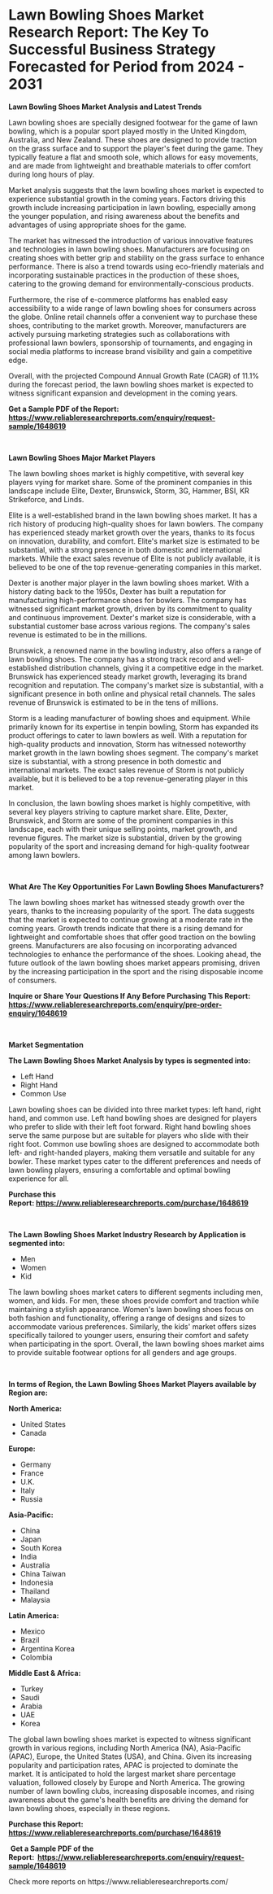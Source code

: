 <p><h1>Lawn Bowling Shoes Market Research Report: The Key To Successful Business Strategy Forecasted for Period from 2024 - 2031</h1></p><p><strong>Lawn Bowling Shoes Market Analysis and Latest Trends</strong></p>
<p><p>Lawn bowling shoes are specially designed footwear for the game of lawn bowling, which is a popular sport played mostly in the United Kingdom, Australia, and New Zealand. These shoes are designed to provide traction on the grass surface and to support the player's feet during the game. They typically feature a flat and smooth sole, which allows for easy movements, and are made from lightweight and breathable materials to offer comfort during long hours of play.</p><p>Market analysis suggests that the lawn bowling shoes market is expected to experience substantial growth in the coming years. Factors driving this growth include increasing participation in lawn bowling, especially among the younger population, and rising awareness about the benefits and advantages of using appropriate shoes for the game. </p><p>The market has witnessed the introduction of various innovative features and technologies in lawn bowling shoes. Manufacturers are focusing on creating shoes with better grip and stability on the grass surface to enhance performance. There is also a trend towards using eco-friendly materials and incorporating sustainable practices in the production of these shoes, catering to the growing demand for environmentally-conscious products.</p><p>Furthermore, the rise of e-commerce platforms has enabled easy accessibility to a wide range of lawn bowling shoes for consumers across the globe. Online retail channels offer a convenient way to purchase these shoes, contributing to the market growth. Moreover, manufacturers are actively pursuing marketing strategies such as collaborations with professional lawn bowlers, sponsorship of tournaments, and engaging in social media platforms to increase brand visibility and gain a competitive edge.</p><p>Overall, with the projected Compound Annual Growth Rate (CAGR) of 11.1% during the forecast period, the lawn bowling shoes market is expected to witness significant expansion and development in the coming years.</p></p>
<p><strong>Get a Sample PDF of the Report:&nbsp; <a href="https://www.reliableresearchreports.com/enquiry/request-sample/1648619">https://www.reliableresearchreports.com/enquiry/request-sample/1648619</a></strong></p>
<p>&nbsp;</p>
<p><strong>Lawn Bowling Shoes Major Market Players</strong></p>
<p><p>The lawn bowling shoes market is highly competitive, with several key players vying for market share. Some of the prominent companies in this landscape include Elite, Dexter, Brunswick, Storm, 3G, Hammer, BSI, KR Strikeforce, and Linds.</p><p>Elite is a well-established brand in the lawn bowling shoes market. It has a rich history of producing high-quality shoes for lawn bowlers. The company has experienced steady market growth over the years, thanks to its focus on innovation, durability, and comfort. Elite's market size is estimated to be substantial, with a strong presence in both domestic and international markets. While the exact sales revenue of Elite is not publicly available, it is believed to be one of the top revenue-generating companies in this market.</p><p>Dexter is another major player in the lawn bowling shoes market. With a history dating back to the 1950s, Dexter has built a reputation for manufacturing high-performance shoes for bowlers. The company has witnessed significant market growth, driven by its commitment to quality and continuous improvement. Dexter's market size is considerable, with a substantial customer base across various regions. The company's sales revenue is estimated to be in the millions.</p><p>Brunswick, a renowned name in the bowling industry, also offers a range of lawn bowling shoes. The company has a strong track record and well-established distribution channels, giving it a competitive edge in the market. Brunswick has experienced steady market growth, leveraging its brand recognition and reputation. The company's market size is substantial, with a significant presence in both online and physical retail channels. The sales revenue of Brunswick is estimated to be in the tens of millions.</p><p>Storm is a leading manufacturer of bowling shoes and equipment. While primarily known for its expertise in tenpin bowling, Storm has expanded its product offerings to cater to lawn bowlers as well. With a reputation for high-quality products and innovation, Storm has witnessed noteworthy market growth in the lawn bowling shoes segment. The company's market size is substantial, with a strong presence in both domestic and international markets. The exact sales revenue of Storm is not publicly available, but it is believed to be a top revenue-generating player in this market.</p><p>In conclusion, the lawn bowling shoes market is highly competitive, with several key players striving to capture market share. Elite, Dexter, Brunswick, and Storm are some of the prominent companies in this landscape, each with their unique selling points, market growth, and revenue figures. The market size is substantial, driven by the growing popularity of the sport and increasing demand for high-quality footwear among lawn bowlers.</p></p>
<p>&nbsp;</p>
<p><strong>What Are The Key Opportunities For Lawn Bowling Shoes Manufacturers?</strong></p>
<p><p>The lawn bowling shoes market has witnessed steady growth over the years, thanks to the increasing popularity of the sport. The data suggests that the market is expected to continue growing at a moderate rate in the coming years. Growth trends indicate that there is a rising demand for lightweight and comfortable shoes that offer good traction on the bowling greens. Manufacturers are also focusing on incorporating advanced technologies to enhance the performance of the shoes. Looking ahead, the future outlook of the lawn bowling shoes market appears promising, driven by the increasing participation in the sport and the rising disposable income of consumers.</p></p>
<p><strong>Inquire or Share Your Questions If Any Before Purchasing This Report: <a href="https://www.reliableresearchreports.com/enquiry/pre-order-enquiry/1648619">https://www.reliableresearchreports.com/enquiry/pre-order-enquiry/1648619</a></strong></p>
<p>&nbsp;</p>
<p><strong>Market Segmentation</strong></p>
<p><strong>The Lawn Bowling Shoes Market Analysis by types is segmented into:</strong></p>
<p><ul><li>Left Hand</li><li>Right Hand</li><li>Common Use</li></ul></p>
<p><p>Lawn bowling shoes can be divided into three market types: left hand, right hand, and common use. Left hand bowling shoes are designed for players who prefer to slide with their left foot forward. Right hand bowling shoes serve the same purpose but are suitable for players who slide with their right foot. Common use bowling shoes are designed to accommodate both left- and right-handed players, making them versatile and suitable for any bowler. These market types cater to the different preferences and needs of lawn bowling players, ensuring a comfortable and optimal bowling experience for all.</p></p>
<p><strong>Purchase this Report:&nbsp;<a href="https://www.reliableresearchreports.com/purchase/1648619">https://www.reliableresearchreports.com/purchase/1648619</a></strong></p>
<p>&nbsp;</p>
<p><strong>The Lawn Bowling Shoes Market Industry Research by Application is segmented into:</strong></p>
<p><ul><li>Men</li><li>Women</li><li>Kid</li></ul></p>
<p><p>The lawn bowling shoes market caters to different segments including men, women, and kids. For men, these shoes provide comfort and traction while maintaining a stylish appearance. Women's lawn bowling shoes focus on both fashion and functionality, offering a range of designs and sizes to accommodate various preferences. Similarly, the kids' market offers sizes specifically tailored to younger users, ensuring their comfort and safety when participating in the sport. Overall, the lawn bowling shoes market aims to provide suitable footwear options for all genders and age groups.</p></p>
<p>&nbsp;</p>
<p><strong>In terms of Region, the Lawn Bowling Shoes Market Players available by Region are:</strong></p>
<p>
    <p> <strong> North America: </strong>
        <ul>
            <li>United States</li>
            <li>Canada</li>
        </ul>
        </p> 
    <p> <strong> Europe: </strong>
        <ul>
            <li>Germany</li>
            <li>France</li>
            <li>U.K.</li>
            <li>Italy</li>
            <li>Russia</li>
        </ul>
        </p> 
    <p> <strong> Asia-Pacific: </strong>
        <ul>
            <li>China</li>
            <li>Japan</li>
            <li>South Korea</li>
            <li>India</li>
            <li>Australia</li>
            <li>China Taiwan</li>
            <li>Indonesia</li>
            <li>Thailand</li>
            <li>Malaysia</li>
        </ul>
        </p> 
    <p> <strong> Latin America: </strong>
        <ul>
            <li>Mexico</li>
            <li>Brazil</li>
            <li>Argentina Korea</li>
            <li>Colombia</li>
        </ul>
        </p> 
    <p> <strong> Middle East & Africa: </strong>
        <ul>
            <li>Turkey</li>
            <li>Saudi</li>
            <li>Arabia</li>
            <li>UAE</li>
            <li>Korea</li>
        </ul>
    </p>
    </p>
<p><p>The global lawn bowling shoes market is expected to witness significant growth in various regions, including North America (NA), Asia-Pacific (APAC), Europe, the United States (USA), and China. Given its increasing popularity and participation rates, APAC is projected to dominate the market. It is anticipated to hold the largest market share percentage valuation, followed closely by Europe and North America. The growing number of lawn bowling clubs, increasing disposable incomes, and rising awareness about the game's health benefits are driving the demand for lawn bowling shoes, especially in these regions.</p></p>
<p><strong>Purchase this Report: <a href="https://www.reliableresearchreports.com/purchase/1648619">https://www.reliableresearchreports.com/purchase/1648619</a></strong></p>
<p>&nbsp;<strong>Get a Sample PDF of the Report:&nbsp;&nbsp;<a href="https://www.reliableresearchreports.com/enquiry/request-sample/1648619">https://www.reliableresearchreports.com/enquiry/request-sample/1648619</a></strong></p>
<p><strong></strong></p>
<p>Check more reports on https://www.reliableresearchreports.com/</p>